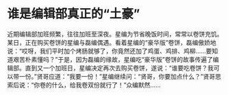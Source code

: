 # 谁是编辑部真正的“土豪”

近期编辑部加班频繁，往往加班至深夜。星编为节省晚饭时间，常常以卷饼充饥。某日，正在购买卷饼的星编与磊编偶遇。看着星编的“豪华版”卷饼，磊编傲娇地说：“哎呀，我们平时加个烤肠就够了，你竟然还加了鸡蛋、鸡排、鸡柳……要知道艰苦朴素懂吗？”于是，因为磊编的缘故，星编吃“豪华版”卷饼的故事传遍了编辑部。直到又一个加班日，星编决定再次去购买卷饼，遂说：“谁要吃卷饼？我可以带一份。”贤哥应道：“我要一份！”星编继续问：“贤哥，你要加点什么？”贤哥思索后说：“你卷的什么，给我卷双份就行了！”众编默然……